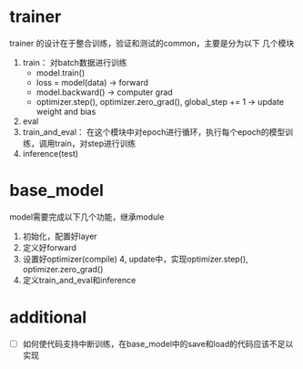 # trainer
trainer 的设计在于整合训练，验证和测试的common，主要是分为以下
几个模块
1. train：
    对batch数据进行训练
    - model.train()
    - loss = model(data) -> forward
    - model.backward() -> computer grad
    - optimizer.step(), optimizer.zero_grad(), global_step += 1 -> update weight and bias
2. eval
3. train_and_eval：
    在这个模块中对epoch进行循环，执行每个epoch的模型训练，调用train，对step进行训练
3. inference(test)

# base_model
model需要完成以下几个功能，继承module
1. 初始化，配置好layer
2. 定义好forward
3. 设置好optimizer(compile)
4, update中，实现optimizer.step(), optimizer.zero_grad()
5. 定义train_and_eval和inference


# additional
- [ ] 如何使代码支持中断训练，在base_model中的save和load的代码应该不足以实现